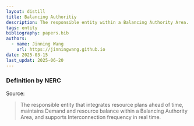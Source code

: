 ```yaml
---
layout: distill
title: Balancing Authoritiy
description: The responsible entity within a Balancing Authority Area.
tags: entity
bibliography: papers.bib
authors:
  - name: Jinning Wang
    url: https://jinningwang.github.io
date: 2025-03-15
last_updat: 2025-06-20
---
```


### Definition by NERC

Source: <d-cite key="nerc2024glossary"></d-cite>

> The responsible entity that integrates resource plans ahead of time, maintains Demand and resource balance within a Balancing Authority Area, and supports Interconnection frequency in real time.
